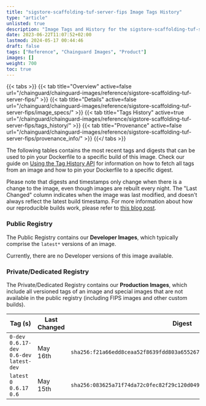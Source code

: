 ```yaml
---
title: "sigstore-scaffolding-tuf-server-fips Image Tags History"
type: "article"
unlisted: true
description: "Image Tags and History for the sigstore-scaffolding-tuf-server-fips Chainguard Image"
date: 2023-06-22T11:07:52+02:00
lastmod: 2024-05-17 00:44:46
draft: false
tags: ["Reference", "Chainguard Images", "Product"]
images: []
weight: 700
toc: true
---
```


{{< tabs >}}
{{< tab title="Overview" active=false url="/chainguard/chainguard-images/reference/sigstore-scaffolding-tuf-server-fips/" >}}
{{< tab title="Details" active=false url="/chainguard/chainguard-images/reference/sigstore-scaffolding-tuf-server-fips/image_specs/" >}}
{{< tab title="Tags History" active=true url="/chainguard/chainguard-images/reference/sigstore-scaffolding-tuf-server-fips/tags_history/" >}}
{{< tab title="Provenance" active=false url="/chainguard/chainguard-images/reference/sigstore-scaffolding-tuf-server-fips/provenance_info/" >}}
{{</ tabs >}}

The following tables contains the most recent tags and digests that can be used to pin your Dockerfile to a specific build of this image. Check our guide on [Using the Tag History API](/chainguard/chainguard-images/using-the-tag-history-api/) for information on how to fetch all tags from an image and how to pin your Dockerfile to a specific digest.

Please note that digests and timestamps only change when there is a change to the image, even though images are rebuilt every night. The "Last Changed" column indicates when the image was last modified, and doesn't always reflect the latest build timestamp. For more information about how our reproducible builds work, please refer to [this blog post](https://www.chainguard.dev/unchained/reproducing-chainguards-reproducible-image-builds).

### Public Registry
The Public Registry contains our **Developer Images**, which typically comprise the `latest*` versions of an image.

Currently, there are no Developer versions of this image available.

### Private/Dedicated Registry
The Private/Dedicated Registry contains our **Production Images**, which include all versioned tags of an image and special images that are not available in the public registry (including FIPS images and other custom builds).

| Tag (s)                                      | Last Changed | Digest                                                                    |
|----------------------------------------------|--------------|---------------------------------------------------------------------------|
|  `0-dev` `0.6.17-dev` `0.6-dev` `latest-dev` | May 16th     | `sha256:f21a66edd8ceaa52f8639fdd803a6552677d0f3679b46055d8c7f00d2a5ebba9` |
|  `latest` `0` `0.6.17` `0.6`                 | May 15th     | `sha256:083625a71f74da72c0fec82f29c120d0499a9fdb01fdd86b68894179e3b90bb8` |

